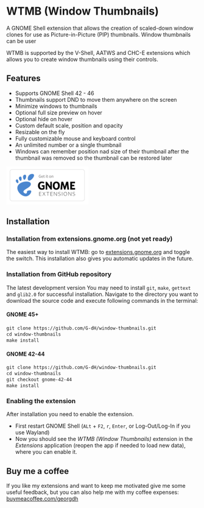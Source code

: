 # WTMB (Window Thumbnails)
A GNOME Shell extension that allows the creation of scaled-down window clones for use as Picture-in-Picture (PIP) thumbnails.
Window thumbnails can be user 

WTMB is supported by the V-Shell, AATWS and CHC-E extensions which allows you to create window thumbnails using their controls.

## Features
- Supports GNOME Shell 42 - 46
- Thumbnails support DND to move them anywhere on the screen
- Minimize windows to thumbnails
- Optional full size preview on hover
- Optional hide on hover
- Custom default scale, position and opacity
- Resizable on the fly
- Fully customizable mouse and keyboard control
- An unlimited number or a single thumbnail
- Windows can remember position nad size of their thumbnail after the thumbnail was removed so the thumbnail can be restored later


[<img alt="" height="100" src="https://raw.githubusercontent.com/andyholmes/gnome-shell-extensions-badge/master/get-it-on-ego.svg?sanitize=true">](https://extensions.gnome.org/extension/)


## Installation
### Installation from extensions.gnome.org (not yet ready)
The easiest way to install WTMB: go to [extensions.gnome.org](https://extensions.gnome.org/extension/) and toggle the switch. This installation also gives you automatic updates in the future.

### Installation from GitHub repository
The latest development version
You may need to install `git`, `make`, `gettext` and `glib2.0` for successful installation.
Navigate to the directory you want to download the source code and execute following commands in the terminal:

#### GNOME 45+

    git clone https://github.com/G-dH/window-thumbnails.git
    cd window-thumbnails
    make install

#### GNOME 42-44

    git clone https://github.com/G-dH/window-thumbnails.git
    cd window-thumbnails
    git checkout gnome-42-44
    make install

### Enabling the extension
After installation you need to enable the extension.

- First restart GNOME Shell (`ALt` + `F2`, `r`, `Enter`, or Log-Out/Log-In if you use Wayland)
- Now you should see the *WTMB (Window Thumbnails)* extension in the *Extensions* application (reopen the app if needed to load new data), where you can enable it.

## Buy me a coffee
If you like my extensions and want to keep me motivated give me some useful feedback, but you can also help me with my coffee expenses:
[buymeacoffee.com/georgdh](https://buymeacoffee.com/georgdh)

